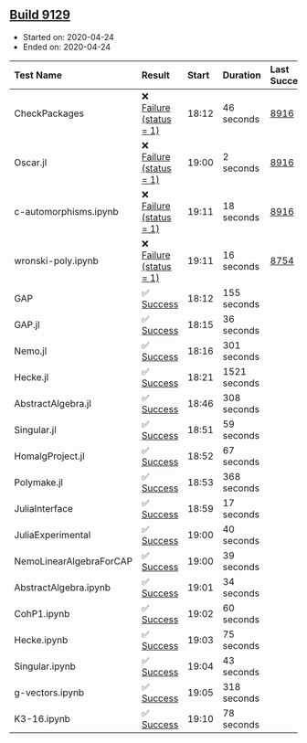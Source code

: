 ## [Build 9129](https://oscarci.mathematik.uni-kl.de/job/oscar/9129/)

* Started on: 2020-04-24
* Ended on: 2020-04-24

| Test Name    | Result | Start | Duration | Last Success | First Failure |
|:-------------|:-------|:------|:---------|:-------------|:--------------|
| CheckPackages | ❌ [Failure (status = 1)](https://oscarci.mathematik.uni-kl.de/job/oscar/9129/artifact/logs/build-9129/CheckPackages.log) | 18:12 | 46 seconds | [8916](https://oscarci.mathematik.uni-kl.de/job/oscar/8916/) | [8920](https://oscarci.mathematik.uni-kl.de/job/oscar/8920/) |
| Oscar.jl | ❌ [Failure (status = 1)](https://oscarci.mathematik.uni-kl.de/job/oscar/9129/artifact/logs/build-9129/Oscar.jl.log) | 19:00 | 2 seconds | [8916](https://oscarci.mathematik.uni-kl.de/job/oscar/8916/) | [8920](https://oscarci.mathematik.uni-kl.de/job/oscar/8920/) |
| c-automorphisms.ipynb | ❌ [Failure (status = 1)](https://oscarci.mathematik.uni-kl.de/job/oscar/9129/artifact/logs/build-9129/c-automorphisms.ipynb.log) | 19:11 | 18 seconds | [8916](https://oscarci.mathematik.uni-kl.de/job/oscar/8916/) | [8920](https://oscarci.mathematik.uni-kl.de/job/oscar/8920/) |
| wronski-poly.ipynb | ❌ [Failure (status = 1)](https://oscarci.mathematik.uni-kl.de/job/oscar/9129/artifact/logs/build-9129/wronski-poly.ipynb.log) | 19:11 | 16 seconds | [8754](https://oscarci.mathematik.uni-kl.de/job/oscar/8754/) | [8755](https://oscarci.mathematik.uni-kl.de/job/oscar/8755/) |
| GAP | ✅ [Success](https://oscarci.mathematik.uni-kl.de/job/oscar/9129/artifact/logs/build-9129/GAP.log) | 18:12 | 155 seconds |  |  |
| GAP.jl | ✅ [Success](https://oscarci.mathematik.uni-kl.de/job/oscar/9129/artifact/logs/build-9129/GAP.jl.log) | 18:15 | 36 seconds |  |  |
| Nemo.jl | ✅ [Success](https://oscarci.mathematik.uni-kl.de/job/oscar/9129/artifact/logs/build-9129/Nemo.jl.log) | 18:16 | 301 seconds |  |  |
| Hecke.jl | ✅ [Success](https://oscarci.mathematik.uni-kl.de/job/oscar/9129/artifact/logs/build-9129/Hecke.jl.log) | 18:21 | 1521 seconds |  |  |
| AbstractAlgebra.jl | ✅ [Success](https://oscarci.mathematik.uni-kl.de/job/oscar/9129/artifact/logs/build-9129/AbstractAlgebra.jl.log) | 18:46 | 308 seconds |  |  |
| Singular.jl | ✅ [Success](https://oscarci.mathematik.uni-kl.de/job/oscar/9129/artifact/logs/build-9129/Singular.jl.log) | 18:51 | 59 seconds |  |  |
| HomalgProject.jl | ✅ [Success](https://oscarci.mathematik.uni-kl.de/job/oscar/9129/artifact/logs/build-9129/HomalgProject.jl.log) | 18:52 | 67 seconds |  |  |
| Polymake.jl | ✅ [Success](https://oscarci.mathematik.uni-kl.de/job/oscar/9129/artifact/logs/build-9129/Polymake.jl.log) | 18:53 | 368 seconds |  |  |
| JuliaInterface | ✅ [Success](https://oscarci.mathematik.uni-kl.de/job/oscar/9129/artifact/logs/build-9129/JuliaInterface.log) | 18:59 | 17 seconds |  |  |
| JuliaExperimental | ✅ [Success](https://oscarci.mathematik.uni-kl.de/job/oscar/9129/artifact/logs/build-9129/JuliaExperimental.log) | 19:00 | 40 seconds |  |  |
| NemoLinearAlgebraForCAP | ✅ [Success](https://oscarci.mathematik.uni-kl.de/job/oscar/9129/artifact/logs/build-9129/NemoLinearAlgebraForCAP.log) | 19:00 | 39 seconds |  |  |
| AbstractAlgebra.ipynb | ✅ [Success](https://oscarci.mathematik.uni-kl.de/job/oscar/9129/artifact/logs/build-9129/AbstractAlgebra.ipynb.log) | 19:01 | 34 seconds |  |  |
| CohP1.ipynb | ✅ [Success](https://oscarci.mathematik.uni-kl.de/job/oscar/9129/artifact/logs/build-9129/CohP1.ipynb.log) | 19:02 | 60 seconds |  |  |
| Hecke.ipynb | ✅ [Success](https://oscarci.mathematik.uni-kl.de/job/oscar/9129/artifact/logs/build-9129/Hecke.ipynb.log) | 19:03 | 75 seconds |  |  |
| Singular.ipynb | ✅ [Success](https://oscarci.mathematik.uni-kl.de/job/oscar/9129/artifact/logs/build-9129/Singular.ipynb.log) | 19:04 | 43 seconds |  |  |
| g-vectors.ipynb | ✅ [Success](https://oscarci.mathematik.uni-kl.de/job/oscar/9129/artifact/logs/build-9129/g-vectors.ipynb.log) | 19:05 | 318 seconds |  |  |
| K3-16.ipynb | ✅ [Success](https://oscarci.mathematik.uni-kl.de/job/oscar/9129/artifact/logs/build-9129/K3-16.ipynb.log) | 19:10 | 78 seconds |  |  |
